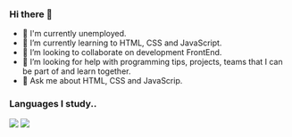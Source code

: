 ### Hi there 👋

- 🔭 I'm currently unemployed.
- 🌱 I’m currently learning to HTML, CSS and JavaScript.
- 👯 I’m looking to collaborate on development FrontEnd.
- 🤔 I’m looking for help with programming tips, projects, teams that I can be part of and learn together.
- 💬 Ask me about HTML, CSS and JavaScrip.

### Languages I study..
<div> 
 <img src="https://cdn.jsdelivr.net/gh/devicons/devicon/icons/html5/html5-original-wordmark.svg" widtd="60"/>
 <img src="https://cdn.jsdelivr.net/gh/devicons/devicon/icons/css3/css3-original-wordmark.svg" widtd="60"/>

</div>
